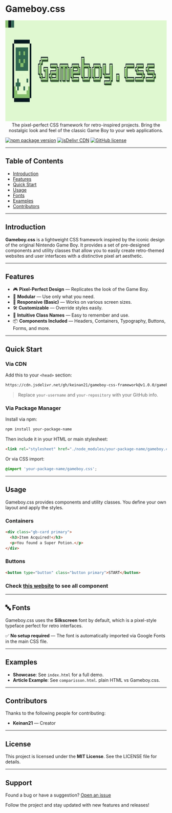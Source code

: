 # Gameboy.css

<p align="center">
  <img src="assets/banner.jpg" alt="Gameboy.css Banner" style="max-width: 100%;" width="600" height="315">
  <br>
  The pixel-perfect CSS framework for retro-inspired projects. Bring the nostalgic look and feel of the classic Game Boy to your web applications.
</p>

[![npm package version](https://img.shields.io/npm/v/your-package-name)](https://www.npmjs.com/package/your-package-name)
[![jsDelivr CDN](https://data.jsdelivr.com/v1/package/gh/your-username/your-repository/badge)](https://www.jsdelivr.com/package/gh/your-username/your-repository)
[![GitHub license](https://img.shields.io/github/license/your-username/your-repository)](https://github.com/your-username/your-repository/blob/main/LICENSE)


---

## Table of Contents

- [Introduction](#introduction)
- [Features](#features)
- [Quick Start](#quick-start)
- [Usage](#usage)
- [Fonts](#fonts)
- [Examples](#examples)
- [Contributors](#contributors)

---

## Introduction

**Gameboy.css** is a lightweight CSS framework inspired by the iconic design of the original Nintendo Game Boy. It provides a set of pre-designed components and utility classes that allow you to easily create retro-themed websites and user interfaces with a distinctive pixel art aesthetic.

---

## Features

- 🎮 **Pixel-Perfect Design** — Replicates the look of the Game Boy.
- 🧩 **Modular** — Use only what you need.
- 📱 **Responsive (Basic)** — Works on various screen sizes.
- 🛠️ **Customizable** — Override styles easily.
- 🧠 **Intuitive Class Names** — Easy to remember and use.
- 📦 **Components Included** — Headers, Containers, Typography, Buttons, Forms, and more.

---

## Quick Start

### Via CDN

Add this to your `<head>` section:

```html
https://cdn.jsdelivr.net/gh/keinan21/gameboy-css-framework@v1.0.0/gameboy.css
```

> Replace `your-username` and `your-repository` with your GitHub info.

### Via Package Manager

Install via npm:

```bash
npm install your-package-name
```

Then include it in your HTML or main stylesheet:

```html
<link rel="stylesheet" href="./node_modules/your-package-name/gameboy.css">
```

Or via CSS import:

```css
@import 'your-package-name/gameboy.css';
```

---

## Usage

Gameboy.css provides components and utility classes. You define your own layout and apply the styles.

### Containers

```html
<div class="gb-card primary">
  <h3>Item Acquired!</h3>
  <p>You found a Super Potion.</p>
</div>
```

### Buttons

```html
<button type="button" class="button primary">START</button>
```

### Check [this website](https://keinan21.github.io/gameboy-css-framework/) to see all component

---

## 🔤 Fonts

Gameboy.css uses the **Silkscreen** font by default, which is a pixel-style typeface perfect for retro interfaces.

✅ **No setup required** — The font is automatically imported via Google Fonts in the main CSS file.

---

## Examples

- **Showcase**: See `index.html` for a full demo.
- **Article Example**: See `comparisson.html`.
plain HTML vs Gameboy.css.

---

## Contributors

Thanks to the following people for contributing:

- **Keinan21** — Creator

---

## License

This project is licensed under the **MIT License**. See the LICENSE file for details.

---

## Support

Found a bug or have a suggestion? [Open an issue](https://github.com/keinan21/gameboy-css-framework)

Follow the project and stay updated with new features and releases!
